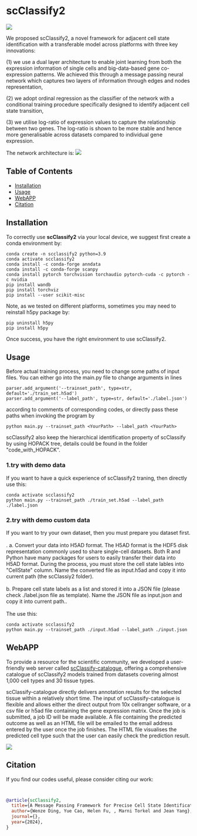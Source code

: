 # scClassify2
![](https://github.com/Wenze18/scClassify2/blob/main/scClassify2.png)

We proposed scClassify2, a novel framework for adjacent cell state identification with a transferable model across platforms with three key innovations:  

(1)   we use a dual layer architecture to enable joint learning from both the expression information of single cells and big-data-based gene co-expression patterns. We achieved this through a message passing neural network which captures two layers of information through edges and nodes representation,  

(2)   we adopt ordinal regression as the classifier of the network with a conditional training procedure specifically designed to identify adjacent cell state transition,  

(3)   we utilise log-ratio of expression values to capture the relationship between two genes. The log-ratio is shown to be more stable and hence more generalisable across datasets compared to individual gene expression.  

The network architecture is:
![](https://github.com/Wenze18/scClassify2/blob/main/network_architecture.png)

## Table of Contents

* [Installation](#Installation&Usage)
* [Usage](#Usage)
* [WebAPP](#WebAPP)
* [Citation](#Citation)

## Installation

To correctly use **scClassify2** via your local device, we suggest first create a conda environment by:

~~~shell
conda create -n scclassify2 python=3.9
conda activate scclassify2
conda install -c conda-forge anndata
conda install -c conda-forge scanpy
conda install pytorch torchvision torchaudio pytorch-cuda -c pytorch -c nvidia
pip install wandb
pip install torchviz
pip install --user scikit-misc
~~~

Note, as we tested on different platforms, sometimes you may need to reinstall h5py package by:
~~~shell
pip uninstall h5py
pip install h5py
~~~

Once success, you have the right environment to use scClassify2.

## Usage

Before actual training process, you need to change some paths of input files. You can either go into the main.py file to change arguments in lines
~~~
parser.add_argument('--trainset_path', type=str, default='./train_set.h5ad')
parser.add_argument('--label_path', type=str, default='./label.json')
~~~
according to comments of corresponding codes, or directly pass these paths when invoking the program by
~~~
python main.py --trainset_path <YourPath> --label_path <YourPath>
~~~
scClassify2 also keep the hierarchical identification property of scClassify by using HOPACK tree, details could be found in the folder "code_with_HOPACK".

### 1.try with demo data
If you want to have a quick experience of scClassify2 traning, then directly use this:
~~~shell
conda activate scclassify2  
python main.py --trainset_path ./train_set.h5ad --label_path ./label.json 
~~~
### 2.try with demo custom data
If you want to try your own dataset, then you must prepare you dataset first. <br><br>.
a. Convert your data into H5AD format. The H5AD format is the HDF5 disk representation commonly used to share single-cell datasets. Both R and Python have many packages for users to easily transfer their data into H5AD format. During the process, you must store the cell state lables into "CellState" column. Name the converted file as input.h5ad and copy it into current path (the scClassiy2 folder).<br><br>
b. Prepare cell state labels as a list and stored it into a JSON file (please check ./label.json file as template). Name the JSON file as input.json and copy it into current path..<br><br>
The use this:
~~~shell
conda activate scclassify2  
python main.py --trainset_path ./input.h5ad --label_path ./input.json 
~~~

## WebAPP
To provide a resource for the scientific community, we developed a user-friendly web server called [scClassify-catalogue](https://shiny.maths.usyd.edu.au/scClassify_catalogue/), offering a comprehensive catalogue of scClassify2 models trained from datasets covering almost 1,000 cell types and 30 tissue types.  

scClassify-catalogue directly delivers annotation results for the selected tissue within a relatively short time. The input of scClassify-catalogue is flexible and allows either the direct output from 10x cellranger software, or a csv file or h5ad file containing the gene expression matrix. Once the job is submitted, a job ID will be made available. A file containing the predicted outcome as well as an HTML file will be emailed to the email address entered by the user once the job finishes. The HTML file visualises the predicted cell type such that the user can easily check the prediction result.   

![](https://github.com/Wenze18/scClassify2/blob/main/Server.png)

## Citation

If you find our codes useful, please consider citing our work:

~~~bibtex


@article{scClassify2,
  title={A Message Passing Framework for Precise Cell State Identification with scClassify2},
  author={Wenze Ding, Yue Cao, Helen Fu, , Marni Torkel and Jean Yang},
  journal={},
  year={2024},
}
~~~
